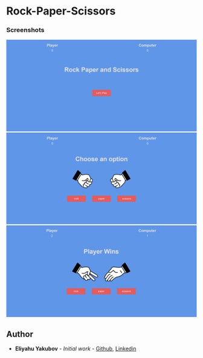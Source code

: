 # Rock-Paper-Scissors

### Screenshots

<img src="https://github.com/EliYakubov7/Rock-Paper-Scissors/blob/main/screenshots/start_game.png" width="1000">  
<img src="https://github.com/EliYakubov7/Rock-Paper-Scissors/blob/main/screenshots/play_game.png" width="1000">  
<img src="https://github.com/EliYakubov7/Rock-Paper-Scissors/blob/main/screenshots/player_wins.png" width="1000">  

## Author

* **Eliyahu Yakubov** - *Initial work* - [Github](https://github.com/EliYakubov7), [Linkedin](https://www.linkedin.com/in/eli-yakubov-961908173)
